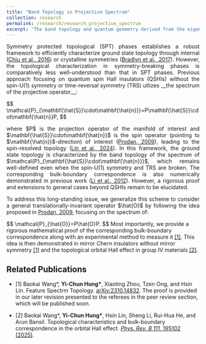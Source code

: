 ```yaml
---
title: "Band Topology in Projective Spectrum"
collection: research
permalink: /research/research_projective_spectrum
excerpt: 'The band topology and quantum geometry derived from the eigenstates of the projective spectrum are as important as those derived from the energy eigenstates.'
---
```

<p style="text-align: justify;">
Symmetry protected topological (SPT) phases establishes a robust framework to efficiently characterize ground state topology through internal (<a href="https://journals.aps.org/rmp/abstract/10.1103/RevModPhys.88.035005" target="_blank">Chiu et al., 2016</a>) or crystalline symmetries (<a href="https://www.nature.com/articles/nature23268" target="_blank">Bradlyn et al., 2017</a>). However, the topological characterization in symmetry-breaking phases is comparatively less well-understood than that in SPT phases. Previous approach focusing on quantum spin Hall insulators (QSHIs) without the spin-U(1) symmetry or time-reversal symmetry (TRS) utlizes __the spectrum of the projective operator__:
</p>
$$
\mathcal{P}_{\mathbf{\hat{S}}\cdot\mathbf{\hat{n}}}=P\mathbf{\hat{S}}\cdot\mathbf{\hat{n}}P,
$$
<p style="text-align: justify;">
where $P$ is the projection operator of the manifold of interest and $\mathbf{\hat{S}}\cdot\mathbf{\hat{n}}$ is the spin operator (pointing to $\mathbf{\hat{n}}$-direction) of interest (<a href="https://journals.aps.org/prb/abstract/10.1103/PhysRevB.80.125327" target="_blank">Prodan, 2009</a>), leading to the spin-resolved topology (<a href="https://www.nature.com/articles/s41467-024-44762-w" target="_blank">Lin et al., 2024</a>). In this framework, the ground state topology is characterized by the band topology of the spectrum of $\mathcal{P}_{\mathbf{\hat{S}}\cdot\mathbf{\hat{n}}}$, which remains well-defined even when the spin-U(1) symmetry and TRS are broken. The corresponding bulk-boundary correspondence is also numerically demonstrated in previous work (<a href="https://journals.aps.org/prl/abstract/10.1103/PhysRevLett.108.196806" target="_blank">Li et al., 2012</a>). However, a rigorous proof and extensions to general cases beyond QSHIs remain to be elucidated.
</p>

<p style="text-align: justify;">
To address this long-standing issue, we generalize this scheme to consider a general translationally-invariant operator $\hat{O}$ by following the idea proposed in <a href="https://journals.aps.org/prb/abstract/10.1103/PhysRevB.80.125327" target="_blank">Prodan, 2009</a>, focusing on the spectrum of:
</p>
$$
\mathcal{P}_{\hat{O}}=P\hat{O}P.
$$
Most importantly, we provide a rigorous mathematical proof of the corresponding bulk-boundary correspondence along with an experimental method to measure it <a href="#1">[1]</a>. This idea is then demonstrated in mirror Chern insulators without mirror symmetry <a href="#1">[1]</a> and the topological orbital Hall effect in group IV materials <a href="#2">[2]</a>.

## Related Publications
 - <a name="1">[1]</a> Baokai Wang*, __Yi-Chun Hung*__, Xiaoting Zhou, Tzen Ong, and Hsin Lin. Feature Spectrm Topology. [arXiv:2310.14832](https://lengentyh.github.io/YiChunHung_Physics//publication/2023-10-23-feature). The proof is provided in our later revision presented to the referees in the peer review section, which will be published soon.

 - <a name="2">[2]</a>  Baokai Wang*, __Yi-Chun Hung*__, Hsin Lin, Sheng Li, Rui-Hua He, and Arun Bansil. Topological characteristics and bulk-boundary correspondence in the orbital Hall effect. [_Phys. Rev. B 111_, 195102 (2025)](https://lengentyh.github.io/YiChunHung_Physics//publication/2025-05-01-OHE).
